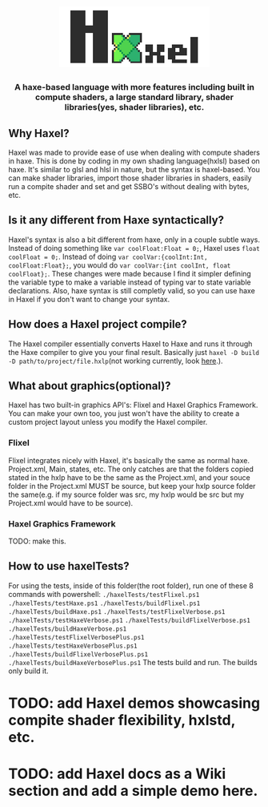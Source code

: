 <h1 align="center">
  <img src=".dev/logo_text-300.png"> 
</h1>
<h3 align="center">
 A haxe-based language with more features including built in compute shaders, a large standard library, shader libraries(yes, shader libraries), etc.
<h3>

## Why Haxel?
Haxel was made to provide ease of use when dealing with compute shaders in haxe. This is done by coding in my own shading language(hxlsl) based on haxe. It's similar to glsl and hlsl in nature, but the syntax is haxel-based. You can make shader libraries, import those shader libraries in shaders, easily run a compite shader and set and get SSBO's without dealing with bytes, etc.

## Is it any different from Haxe syntactically?
Haxel's syntax is also a bit different from haxe, only in a couple subtle ways. Instead of doing something like `var coolFloat:Float = 0;`, Haxel uses `float coolFloat = 0;`. Instead of doing `var coolVar:{coolInt:Int, coolFloat:Float};`, you would do `var coolVar:{int coolInt, float coolFloat};`. These changes were made because I find it simpler defining the variable type to make a variable instead of typing var to state variable declarations. Also, haxe syntax is still completly valid, so you can use haxe in Haxel if you don't want to change your syntax.

## How does a Haxel project compile?
The Haxel compiler essentially converts Haxel to Haxe and runs it through the Haxe compiler to give you your final result. Basically just `haxel -D build -D path/to/project/file.hxlp`(not working currently, look [here](https://github.com/ZSolarDev/Haxel/tree/dev#how-to-use-haxeltests).).

## What about graphics(optional)?
Haxel has two built-in graphics API's: Flixel and Haxel Graphics Framework. You can make your own too, you just won't have the ability to create a custom project layout unless you modify the Haxel compiler.

### Flixel
Flixel integrates nicely with Haxel, it's basically the same as normal haxe. Project.xml, Main, states, etc. The only catches are that the folders copied stated in the hxlp have to be the same as the Project.xml, and your souce folder in the Project.xml MUST be source, but keep your hxlp source folder the same(e.g. if my source folder was src, my hxlp would be src but my Project.xml would have to be source).

### Haxel Graphics Framework
TODO: make this.

## How to use haxelTests?
For using the tests, inside of this folder(the root folder), run one of these 8 commands with powershell:
`./haxelTests/testFlixel.ps1`
`./haxelTests/testHaxe.ps1`
`./haxelTests/buildFlixel.ps1`
`./haxelTests/buildHaxe.ps1`
`./haxelTests/testFlixelVerbose.ps1`
`./haxelTests/testHaxeVerbose.ps1`
`./haxelTests/buildFlixelVerbose.ps1`
`./haxelTests/buildHaxeVerbose.ps1`
`./haxelTests/testFlixelVerbosePlus.ps1`
`./haxelTests/testHaxeVerbosePlus.ps1`
`./haxelTests/buildFlixelVerbosePlus.ps1`
`./haxelTests/buildHaxeVerbosePlus.ps1`
The tests build and run. The builds only build it.

# TODO: add Haxel demos showcasing compite shader flexibility, hxlstd, etc.

# TODO: add Haxel docs as a Wiki section and add a simple demo here.
